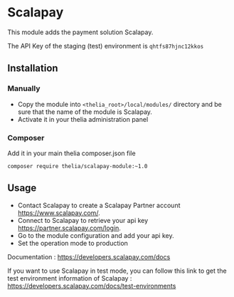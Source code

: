 # Scalapay

This module adds the payment solution Scalapay.

The API Key of the staging (test) environment is `qhtfs87hjnc12kkos`

## Installation

### Manually

* Copy the module into ```<thelia_root>/local/modules/``` directory and be sure that the name of the module is Scalapay.
* Activate it in your thelia administration panel

### Composer

Add it in your main thelia composer.json file

```
composer require thelia/scalapay-module:~1.0
```

## Usage
* Contact Scalapay to create a Scalapay Partner account https://www.scalapay.com/.
* Connect to Scalapay to retrieve your api key https://partner.scalapay.com/login.
* Go to the module configuration and add your api key.
* Set the operation mode to production

Documentation : https://developers.scalapay.com/docs

If you want to use Scalapay in test mode, you can follow this link to get the test environment information of Scalapay :
https://developers.scalapay.com/docs/test-environments
